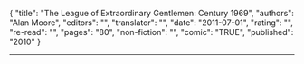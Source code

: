 {
"title": "The League of Extraordinary Gentlemen: Century 1969",
"authors": "Alan Moore",
"editors": "",
"translator": "",
"date": "2011-07-01",
"rating": "",
"re-read": "",
"pages": "80",
"non-fiction": "",
"comic": "TRUE",
"published": "2010"
}

---
